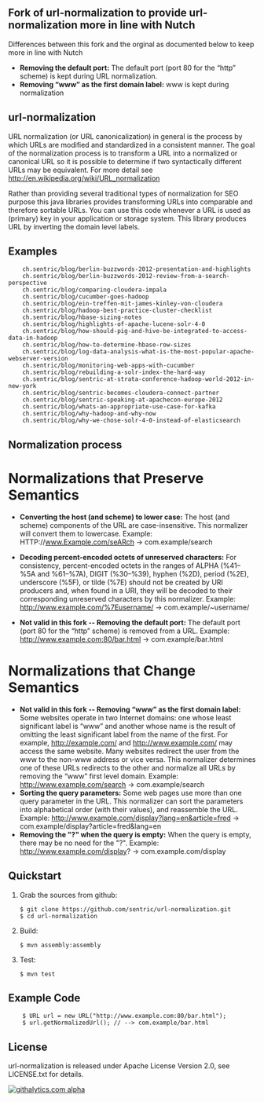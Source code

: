 ## Fork of url-normalization to provide url-normalization more in line with Nutch

Differences between this fork and the orginal as documented below to keep more in line with Nutch
 * <b>Removing the default port:</b>
 The default port (port 80 for the “http” scheme) is kept during URL normalization. 
 * <b>Removing “www” as the first domain label:</b>
 www is kept during normalization

## url-normalization

URL normalization (or URL canonicalization) in general is the process by which URLs are modified and standardized in a consistent manner. The goal of the normalization process is to transform a URL into a normalized or canonical URL so it is possible to determine if two syntactically different URLs may be equivalent. For more detail see http://en.wikipedia.org/wiki/URL_normalization

Rather than providing several traditional types of normalization for SEO purpose this java libraries provides transforming URLs into comparable and therefore sortable URLs. You can use this code whenever a URL is used as (primary) key in your application or storage system. This library produces URL by inverting the domain level labels. 

## Examples

        ch.sentric/blog/berlin-buzzwords-2012-presentation-and-highlights
        ch.sentric/blog/berlin-buzzwords-2012-review-from-a-search-perspective
        ch.sentric/blog/comparing-cloudera-impala
        ch.sentric/blog/cucumber-goes-hadoop
        ch.sentric/blog/ein-treffen-mit-james-kinley-von-cloudera
        ch.sentric/blog/hadoop-best-practice-cluster-checklist
        ch.sentric/blog/hbase-sizing-notes
        ch.sentric/blog/highlights-of-apache-lucene-solr-4-0
        ch.sentric/blog/how-should-pig-and-hive-be-integrated-to-access-data-in-hadoop
        ch.sentric/blog/how-to-determine-hbase-row-sizes
        ch.sentric/blog/log-data-analysis-what-is-the-most-popular-apache-webserver-version
        ch.sentric/blog/monitoring-web-apps-with-cucumber
        ch.sentric/blog/rebuilding-a-solr-index-the-hard-way
        ch.sentric/blog/sentric-at-strata-conference-hadoop-world-2012-in-new-york
        ch.sentric/blog/sentric-becomes-cloudera-connect-partner
        ch.sentric/blog/sentric-speaking-at-apachecon-europe-2012
        ch.sentric/blog/whats-an-appropriate-use-case-for-kafka
        ch.sentric/blog/why-hadoop-and-why-now
        ch.sentric/blog/why-we-chose-solr-4-0-instead-of-elasticsearch

## Normalization process


# Normalizations that Preserve Semantics

 * <b>Converting the host (and scheme) to lower case:</b>
 The host (and scheme)  components of the URL are case-insensitive. This normalizer will convert them to lowercase.
       Example: HTTP://www.Example.com/seARch → com.example/search

 * <b>Decoding percent-encoded octets of unreserved characters:</b>
 For consistency, percent-encoded octets in the ranges of ALPHA (%41–%5A and %61–%7A), DIGIT (%30–%39), hyphen (%2D), period (%2E), underscore (%5F), or tilde (%7E) should not be created by URI producers and, when found in a URI, they will be decoded to their corresponding unreserved characters by this normalizer.
       Example: http://www.example.com/%7Eusername/ → com.example/~username/

 * <b>Not valid in this fork -- Removing the default port:</b>
 The default port (port 80 for the “http” scheme) is removed from a URL. 
       Example: http://www.example.com:80/bar.html → com.example/bar.html


# Normalizations that Change Semantics

 * <b>Not valid in this fork -- Removing “www” as the first domain label:</b>
 Some websites operate in two Internet domains: one whose least significant label is “www” and another whose name is the result of omitting the least significant label from the name of the first. For example, http://example.com/ and http://www.example.com/ may access the same website. Many websites redirect the user from the www to the non-www address or vice versa. This normalizer determines one of these URLs redirects to the other and normalize all URLs by removing the “www” first level domain.
       Example: http://www.example.com/search → com.example/search
 * <b>Sorting the query parameters:</b>
 Some web pages use more than one query parameter in the URL. This normalizer can sort the parameters into alphabetical order (with their values), and reassemble the URL. 
       Example: http://www.example.com/display?lang=en&article=fred → com.example/display?article=fred&lang=en
 * <b>Removing the "?" when the query is empty:</b>
 When the query is empty, there may be no need for the "?". 
       Example: http://www.example.com/display? → com.example.com/display


## Quickstart

 1. Grab the sources from github: 
 
        $ git clone https://github.com/sentric/url-normalization.git
        $ cd url-normalization  
        
 2. Build:
 
        $ mvn assembly:assembly
         
 3. Test:

        $ mvn test
        

## Example Code

        $ URL url = new URL("http://www.example.com:80/bar.html");
        $ url.getNormalizedUrl(); // --> com.example/bar.html    
        
## License

url-normalization is released under Apache License Version 2.0, see LICENSE.txt for details.   

[![githalytics.com alpha](https://cruel-carlota.pagodabox.com/6724398ec02b3c118e7e9a76a5f6227b "githalytics.com")](http://githalytics.com/sentric/url-normalization)
